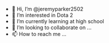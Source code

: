 - 👋 Hi, I’m @jeremyparker2502
- 👀 I’m interested in Dota 2
- 🌱 I’m currently learning at high school
- 💞️ I’m looking to collaborate on ...
- 📫 How to reach me ...

<!---
jeremyparker2502/jeremyparker2502 is a ✨ special ✨ repository because its `README.md` (this file) appears on your GitHub profile.
You can click the Preview link to take a look at your changes.
--->
